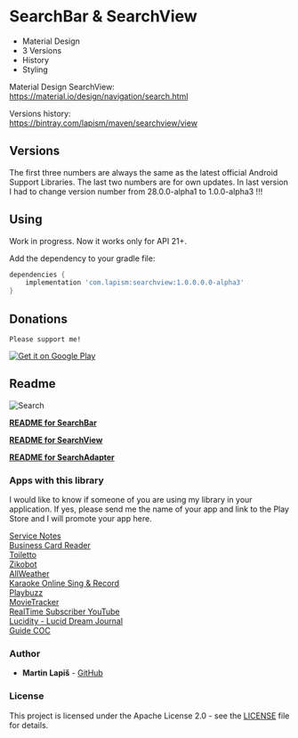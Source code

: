 # SearchBar & SearchView

 - Material Design 
 - 3 Versions
 - History
 - Styling

Material Design SearchView:  
https://material.io/design/navigation/search.html

Versions history:  
https://bintray.com/lapism/maven/searchview/view

## Versions

The first three numbers are always the same as the latest official Android Support Libraries. The last two numbers are for own updates.
In last version I had to change version number from 28.0.0-alpha1 to 1.0.0-alpha3 !!!

## Using
Work in progress.
Now it works only for API 21+.

Add the dependency to your gradle file:
```groovy
dependencies {
    implementation 'com.lapism:searchview:1.0.0.0.0-alpha3'
}
```

## Donations

`Please support me!`

<a href="https://www.paypal.me/lapism">
  <img alt="Get it on Google Play"
       src="https://github.com/lapism/SearchView-SearchBar/blob/master/images/donate.png" />
</a>

## Readme

![Search](https://github.com/lapism/SearchBar-SearchView/blob/master/images/search.png)

**[README for SearchBar](https://github.com/lapism/SearchBar-SearchView/blob/master/README_SearchBar.md)**  

**[README for SearchView](https://github.com/lapism/SearchBar-SearchView/blob/master/README_SearchView.md)**  

**[README for SearchAdapter](https://github.com/lapism/SearchBar-SearchView/blob/master/README_SearchAdapter.md)**  

### Apps with this library

I would like to know if someone of you are using my library in your application. If yes, please send me the name of your app and link to the Play Store and I will promote your app here.

[Service Notes](https://play.google.com/store/apps/details?id=notes.service.com.servicenotes)  
[Business Card Reader](https://play.google.com/store/apps/details?id=com.iac.bcreader)  
[Toiletto](https://play.google.com/store/apps/details?id=org.super8.lastbastion)  
[Zikobot](https://play.google.com/store/apps/details?id=com.startogamu.zikobot)  
[AllWeather](https://play.google.com/store/apps/details?id=com.dev.nicola.allweather)  
[Karaoke Online Sing & Record](https://play.google.com/store/apps/details?id=com.anhlt.karaokeonline)  
[Playbuzz](https://play.google.com/store/apps/details?id=com.playbuzz.android.app)  
[MovieTracker](https://play.google.com/store/apps/details?id=jacobs.yen.movietracker)  
[RealTime Subscriber YouTube](https://play.google.com/store/apps/details?id=vulcanweblabs.realtimeyoutube)  
[Lucidity - Lucid Dream Journal](https://play.google.com/store/apps/details?id=ch.b3nz.lucidity)  
[Guide COC](https://play.google.com/store/apps/details?id=com.superguide.coc)

### Author

* **Martin Lapiš** - [GitHub](https://github.com/lapism)

### License

This project is licensed under the Apache License 2.0 - see the [LICENSE](https://github.com/lapism/SearchView-SearchBar/blob/master/LICENSE) file for details.
